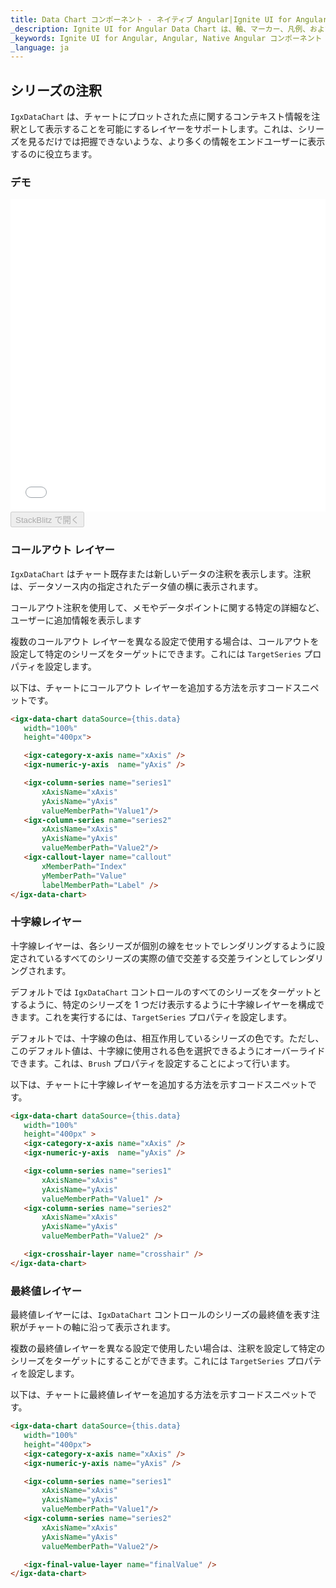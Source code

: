```yaml
---
title: Data Chart コンポーネント - ネイティブ Angular|Ignite UI for Angular
_description: Ignite UI for Angular Data Chart は、軸、マーカー、凡例、および注釈レイヤーのモジュール設計を提供するチャート コンポーネントです。チャート機能は、複合チャート ビューを作成するために同じチャート領域でのビジュアル要素の複数のインスタンスを利用できます。
_keywords: Ignite UI for Angular, Angular, Native Angular コンポーネント スイート, Native Angular コントロール, ネイティブ Angular コンポーネント, ネイティブ Angular コンポーネント ライブラリ, Angular チャート, Angular チャート コントロール, Angular チャート例, Angular チャート コンポーネント, Angular データ チャート
_language: ja
---
```


## シリーズの注釈

`IgxDataChart` は、チャートにプロットされた点に関するコンテキスト情報を注釈として表示することを可能にするレイヤーをサポートします。これは、シリーズを見るだけでは把握できないような、より多くの情報をエンドユーザーに表示するのに役立ちます。

### デモ

<div class="sample-container" style="height: 500px">
    <iframe id="data-chart-series-annotations-iframe" src='{environment:demosBaseUrl}/charts/data-chart-series-annotations' width="100%" height="100%" seamless frameBorder="0" onload="onSampleIframeContentLoaded(this);"></iframe>
</div>
<div>
    <button data-localize="stackblitz" disabled class="stackblitz-btn" data-iframe-id="data-chart-series-annotations-iframe" data-demos-base-url="{environment:demosBaseUrl}">StackBlitz で開く
    </button>
</div>

<div class="divider--half"></div>

### コールアウト レイヤー

`IgxDataChart` はチャート既存または新しいデータの注釈を表示します。注釈は、データソース内の指定されたデータ値の横に表示されます。

コールアウト注釈を使用して、メモやデータポイントに関する特定の詳細など、ユーザーに追加情報を表示します

複数のコールアウト レイヤーを異なる設定で使用する場合は、コールアウトを設定して特定のシリーズをターゲットにできます。これには `TargetSeries` プロパティを設定します。

以下は、チャートにコールアウト レイヤーを追加する方法を示すコードスニペットです。

```html
<igx-data-chart dataSource={this.data}
   width="100%"
   height="400px">

   <igx-category-x-axis name="xAxis" />
   <igx-numeric-y-axis  name="yAxis" />

   <igx-column-series name="series1"
       xAxisName="xAxis"
       yAxisName="yAxis"
       valueMemberPath="Value1"/>
   <igx-column-series name="series2"
       xAxisName="xAxis"
       yAxisName="yAxis"
       valueMemberPath="Value2"/>
   <igx-callout-layer name="callout"
       xMemberPath="Index"
       yMemberPath="Value"
       labelMemberPath="Label" />
</igx-data-chart>
```

### 十字線レイヤー

十字線レイヤーは、各シリーズが個別の線をセットでレンダリングするように設定されているすべてのシリーズの実際の値で交差する交差ラインとしてレンダリングされます。

デフォルトでは `IgxDataChart` コントロールのすべてのシリーズをターゲットとするように、特定のシリーズを 1 つだけ表示するように十字線レイヤーを構成できます。これを実行するには、`TargetSeries` プロパティを設定します。

デフォルトでは、十字線の色は、相互作用しているシリーズの色です。ただし、このデフォルト値は、十字線に使用される色を選択できるようにオーバーライドできます。これは、`Brush` プロパティを設定することによって行います。

以下は、チャートに十字線レイヤーを追加する方法を示すコードスニペットです。

```html
<igx-data-chart dataSource={this.data}
   width="100%"
   height="400px" >
   <igx-category-x-axis name="xAxis" />
   <igx-numeric-y-axis  name="yAxis" />

   <igx-column-series name="series1"
       xAxisName="xAxis"
       yAxisName="yAxis"
       valueMemberPath="Value1" />
   <igx-column-series name="series2"
       xAxisName="xAxis"
       yAxisName="yAxis"
       valueMemberPath="Value2" />

   <igx-crosshair-layer name="crosshair" />
</igx-data-chart>
```

### 最終値レイヤー

最終値レイヤーには、`IgxDataChart` コントロールのシリーズの最終値を表す注釈がチャートの軸に沿って表示されます。

複数の最終値レイヤーを異なる設定で使用したい場合は、注釈を設定して特定のシリーズをターゲットにすることができます。これには `TargetSeries` プロパティを設定します。

以下は、チャートに最終値レイヤーを追加する方法を示すコードスニペットです。

```html
<igx-data-chart dataSource={this.data}
   width="100%"
   height="400px">
   <igx-category-x-axis name="xAxis" />
   <igx-numeric-y-axis name="yAxis" />

   <igx-column-series name="series1"
       xAxisName="xAxis"
       yAxisName="yAxis"
       valueMemberPath="Value1"/>
   <igx-column-series name="series2"
       xAxisName="xAxis"
       yAxisName="yAxis"
       valueMemberPath="Value2"/>

   <igx-final-value-layer name="finalValue" />
</igx-data-chart>
```
